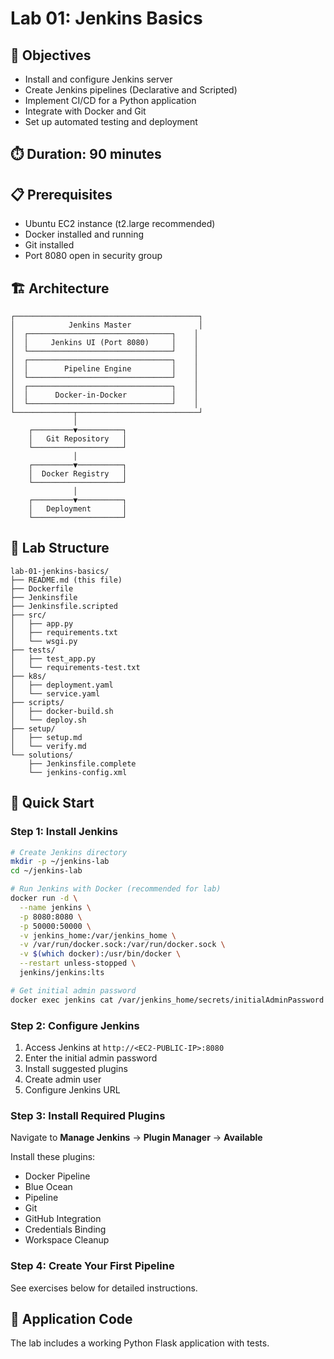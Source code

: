 # Lab 01: Jenkins Basics

## 🎯 Objectives
- Install and configure Jenkins server
- Create Jenkins pipelines (Declarative and Scripted)
- Implement CI/CD for a Python application
- Integrate with Docker and Git
- Set up automated testing and deployment

## ⏱️ Duration: 90 minutes

## 📋 Prerequisites
- Ubuntu EC2 instance (t2.large recommended)
- Docker installed and running
- Git installed
- Port 8080 open in security group

## 🏗️ Architecture

```
┌─────────────────────────────────────────┐
│            Jenkins Master               │
│  ┌────────────────────────────────┐    │
│  │     Jenkins UI (Port 8080)     │    │
│  └────────────────────────────────┘    │
│  ┌────────────────────────────────┐    │
│  │        Pipeline Engine         │    │
│  └────────────────────────────────┘    │
│  ┌────────────────────────────────┐    │
│  │      Docker-in-Docker          │    │
│  └────────────────────────────────┘    │
└─────────────┬───────────────────────────┘
              │
    ┌─────────▼──────────┐
    │   Git Repository   │
    └────────────────────┘
              │
    ┌─────────▼──────────┐
    │  Docker Registry   │
    └────────────────────┘
              │
    ┌─────────▼──────────┐
    │   Deployment       │
    └────────────────────┘
```

## 📁 Lab Structure
```
lab-01-jenkins-basics/
├── README.md (this file)
├── Dockerfile
├── Jenkinsfile
├── Jenkinsfile.scripted
├── src/
│   ├── app.py
│   ├── requirements.txt
│   └── wsgi.py
├── tests/
│   ├── test_app.py
│   └── requirements-test.txt
├── k8s/
│   ├── deployment.yaml
│   └── service.yaml
├── scripts/
│   ├── docker-build.sh
│   └── deploy.sh
├── setup/
│   ├── setup.md
│   └── verify.md
└── solutions/
    ├── Jenkinsfile.complete
    └── jenkins-config.xml
```

## 🚀 Quick Start

### Step 1: Install Jenkins

```bash
# Create Jenkins directory
mkdir -p ~/jenkins-lab
cd ~/jenkins-lab

# Run Jenkins with Docker (recommended for lab)
docker run -d \
  --name jenkins \
  -p 8080:8080 \
  -p 50000:50000 \
  -v jenkins_home:/var/jenkins_home \
  -v /var/run/docker.sock:/var/run/docker.sock \
  -v $(which docker):/usr/bin/docker \
  --restart unless-stopped \
  jenkins/jenkins:lts

# Get initial admin password
docker exec jenkins cat /var/jenkins_home/secrets/initialAdminPassword
```

### Step 2: Configure Jenkins

1. Access Jenkins at `http://<EC2-PUBLIC-IP>:8080`
2. Enter the initial admin password
3. Install suggested plugins
4. Create admin user
5. Configure Jenkins URL

### Step 3: Install Required Plugins

Navigate to **Manage Jenkins** → **Plugin Manager** → **Available**

Install these plugins:
- Docker Pipeline
- Blue Ocean
- Pipeline
- Git
- GitHub Integration
- Credentials Binding
- Workspace Cleanup

### Step 4: Create Your First Pipeline

See exercises below for detailed instructions.

## 📝 Application Code

The lab includes a working Python Flask application with tests.

